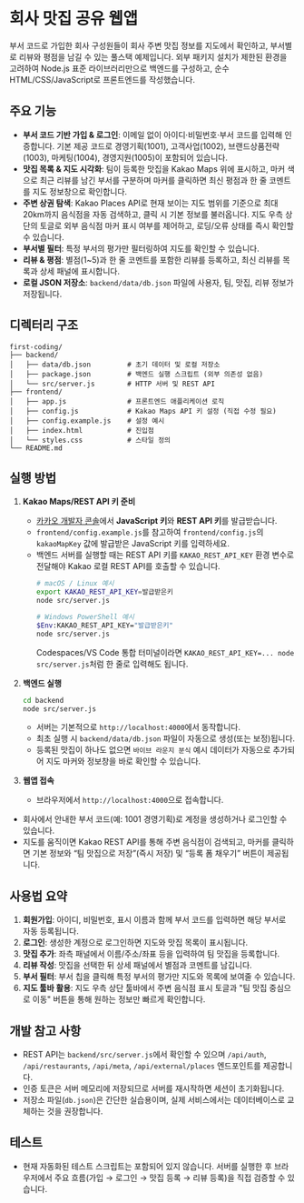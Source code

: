 # 회사 맛집 공유 웹앱

부서 코드로 가입한 회사 구성원들이 회사 주변 맛집 정보를 지도에서 확인하고, 부서별로 리뷰와 평점을 남길 수 있는 풀스택 예제입니다. 외부 패키지 설치가 제한된 환경을 고려하여 Node.js 표준 라이브러리만으로 백엔드를 구성하고, 순수 HTML/CSS/JavaScript로 프론트엔드를 작성했습니다.

## 주요 기능
- **부서 코드 기반 가입 & 로그인**: 이메일 없이 아이디·비밀번호·부서 코드를 입력해 인증합니다. 기본 제공 코드로 경영기획(1001), 고객사업(1002), 브랜드상품전략(1003), 마케팅(1004), 경영지원(1005)이 포함되어 있습니다.
- **맛집 목록 & 지도 시각화**: 팀이 등록한 맛집을 Kakao Maps 위에 표시하고, 마커 색으로 최근 리뷰를 남긴 부서를 구분하며 마커를 클릭하면 최신 평점과 한 줄 코멘트를 지도 정보창으로 확인합니다.
- **주변 상권 탐색**: Kakao Places API로 현재 보이는 지도 범위를 기준으로 최대 20km까지 음식점을 자동 검색하고, 클릭 시 기본 정보를 불러옵니다. 지도 우측 상단의 토글로 외부 음식점 마커 표시 여부를 제어하고, 로딩/오류 상태를 즉시 확인할 수 있습니다.
- **부서별 필터**: 특정 부서의 평가만 필터링하여 지도를 확인할 수 있습니다.
- **리뷰 & 평점**: 별점(1~5)과 한 줄 코멘트를 포함한 리뷰를 등록하고, 최신 리뷰를 목록과 상세 패널에 표시합니다.
- **로컬 JSON 저장소**: `backend/data/db.json` 파일에 사용자, 팀, 맛집, 리뷰 정보가 저장됩니다.

## 디렉터리 구조
```
first-coding/
├── backend/
│   ├── data/db.json         # 초기 데이터 및 로컬 저장소
│   ├── package.json         # 백엔드 실행 스크립트 (외부 의존성 없음)
│   └── src/server.js        # HTTP 서버 및 REST API
├── frontend/
│   ├── app.js               # 프론트엔드 애플리케이션 로직
│   ├── config.js            # Kakao Maps API 키 설정 (직접 수정 필요)
│   ├── config.example.js    # 설정 예시
│   ├── index.html           # 진입점
│   └── styles.css           # 스타일 정의
└── README.md
```

## 실행 방법
1. **Kakao Maps/REST API 키 준비**
   - [카카오 개발자 콘솔](https://developers.kakao.com/)에서 **JavaScript 키**와 **REST API 키**를 발급받습니다.
   - `frontend/config.example.js`를 참고하여 `frontend/config.js`의 `kakaoMapKey` 값에 발급받은 JavaScript 키를 입력하세요.
   - 백엔드 서버를 실행할 때는 REST API 키를 `KAKAO_REST_API_KEY` 환경 변수로 전달해야 Kakao 로컬 REST API를 호출할 수 있습니다.
     ```bash
     # macOS / Linux 예시
     export KAKAO_REST_API_KEY=발급받은키
     node src/server.js

     # Windows PowerShell 예시
     $Env:KAKAO_REST_API_KEY="발급받은키"
     node src/server.js
     ```
     Codespaces/VS Code 통합 터미널이라면 `KAKAO_REST_API_KEY=... node src/server.js`처럼 한 줄로 입력해도 됩니다.

2. **백엔드 실행**
   ```bash
   cd backend
   node src/server.js
   ```
   - 서버는 기본적으로 `http://localhost:4000`에서 동작합니다.
   - 최초 실행 시 `backend/data/db.json` 파일이 자동으로 생성(또는 보정)됩니다.
   - 등록된 맛집이 하나도 없으면 `바이브 라운지 분식` 예시 데이터가 자동으로 추가되어 지도 마커와 정보창을 바로 확인할 수 있습니다.

3. **웹앱 접속**
   - 브라우저에서 `http://localhost:4000`으로 접속합니다.
  - 회사에서 안내한 부서 코드(예: 1001 경영기획)로 계정을 생성하거나 로그인할 수 있습니다.
  - 지도를 움직이면 Kakao REST API를 통해 주변 음식점이 검색되고, 마커를 클릭하면 기본 정보와 “팀 맛집으로 저장”(즉시 저장) 및 “등록 폼 채우기” 버튼이 제공됩니다.

## 사용법 요약
1. **회원가입**: 아이디, 비밀번호, 표시 이름과 함께 부서 코드를 입력하면 해당 부서로 자동 등록됩니다.
2. **로그인**: 생성한 계정으로 로그인하면 지도와 맛집 목록이 표시됩니다.
3. **맛집 추가**: 좌측 패널에서 이름/주소/좌표 등을 입력하여 팀 맛집을 등록합니다.
4. **리뷰 작성**: 맛집을 선택한 뒤 상세 패널에서 별점과 코멘트를 남깁니다.
5. **부서 필터**: 부서 칩을 클릭해 특정 부서의 평가만 지도와 목록에 보여줄 수 있습니다.
6. **지도 툴바 활용**: 지도 우측 상단 툴바에서 주변 음식점 표시 토글과 "팀 맛집 중심으로 이동" 버튼을 통해 원하는 정보만 빠르게 확인합니다.

## 개발 참고 사항
- REST API는 `backend/src/server.js`에서 확인할 수 있으며 `/api/auth`, `/api/restaurants`, `/api/meta`, `/api/external/places` 엔드포인트를 제공합니다.
- 인증 토큰은 서버 메모리에 저장되므로 서버를 재시작하면 세션이 초기화됩니다.
- 저장소 파일(`db.json`)은 간단한 실습용이며, 실제 서비스에서는 데이터베이스로 교체하는 것을 권장합니다.

## 테스트
- 현재 자동화된 테스트 스크립트는 포함되어 있지 않습니다. 서버를 실행한 후 브라우저에서 주요 흐름(가입 → 로그인 → 맛집 등록 → 리뷰 등록)을 직접 검증할 수 있습니다.
